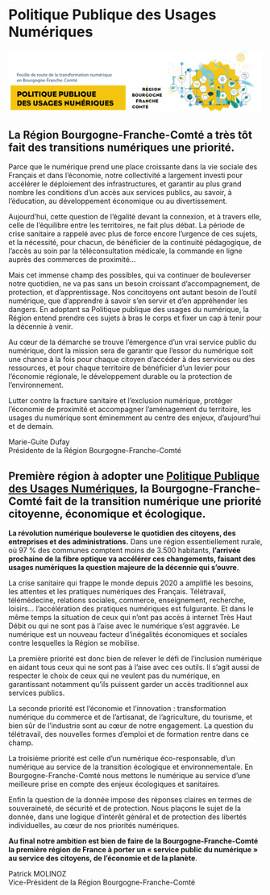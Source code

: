 # Politique Publique des Usages Numériques

![Feuille de route adopt&#xE9;e en s&#xE9;ance pl&#xE9;ni&#xE8;re en octobre 2020](../../.gitbook/assets/ppun.png)

## **La Région Bourgogne-Franche-Comté a très tôt fait des transitions numériques une priorité.**

Parce que le numérique prend une place croissante dans la vie sociale des Français et dans l’économie, notre collectivité a largement investi pour accélérer le déploiement des infrastructures, et garantir au plus grand nombre les conditions d’un accès aux services publics, au savoir, à l’éducation, au développement économique ou au divertissement. 

Aujourd’hui, cette question de l’égalité devant la connexion, et à travers elle, celle de l’équilibre entre les territoires, ne fait plus débat. La période de crise sanitaire a rappelé avec plus de force encore l’urgence de ces sujets, et la nécessité, pour chacun, de bénéficier de la continuité pédagogique, de l’accès au soin par la téléconsultation médicale, la commande en ligne auprès des commerces de proximité… 

Mais cet immense champ des possibles, qui va continuer de bouleverser notre quotidien, ne va pas sans un besoin croissant d’accompagnement, de protection, et d’apprentissage. Nos concitoyens ont autant besoin de l’outil numérique, que d’apprendre à savoir s’en servir et d’en appréhender les dangers. En adoptant sa Politique publique des usages du numérique, la Région entend prendre ces sujets à bras le corps et fixer un cap à tenir pour la décennie à venir. 

Au cœur de la démarche se trouve l’émergence d’un vrai service public du numérique, dont la mission sera de garantir que l’essor du numérique soit une chance à la fois pour chaque citoyen d’accéder à des services ou des ressources, et pour chaque territoire de bénéficier d’un levier pour l’économie régionale, le développement durable ou la protection de l’environnement. 

Lutter contre la fracture sanitaire et l’exclusion numérique, protéger l’économie de proximité et accompagner l’aménagement du territoire, les usages du numérique sont éminemment au centre des enjeux, d’aujourd’hui et de demain. 

Marie-Guite Dufay   
Présidente de la Région Bourgogne-Franche-Comté

## **Première région à adopter une** [**Politique Publique des Usages Numériques**](./)**, la Bourgogne-Franche-Comté fait de la transition numérique une priorité citoyenne, économique et écologique.**

**La révolution numérique bouleverse le quotidien des citoyens, des entreprises et des administrations.** Dans une région essentiellement rurale, où 97 % des communes comptent moins de 3.500 habitants, **l’arrivée prochaine de la fibre optique va accélérer ces changements, faisant des usages numériques la question majeure de la décennie qui s’ouvre**. 

La crise sanitaire qui frappe le monde depuis 2020 a amplifié les besoins, les attentes et les pratiques numériques des Français. Télétravail, télémédecine, relations sociales, commerce, enseignement, recherche, loisirs… l’accélération des pratiques numériques est fulgurante. Et dans le même temps la situation de ceux qui n’ont pas accès à internet Très Haut Débit ou qui ne sont pas à l’aise avec le numérique s’est aggravée. Le numérique est un nouveau facteur d’inégalités économiques et sociales contre lesquelles la Région se mobilise. 

La première priorité est donc bien de relever le défi de l’inclusion numérique en aidant tous ceux qui ne sont pas à l’aise avec ces outils. Il s’agit aussi de respecter le choix de ceux qui ne veulent pas du numérique, en garantissant notamment qu’ils puissent garder un accès traditionnel aux services publics. 

La seconde priorité est l’économie et l’innovation : transformation numérique du commerce et de l’artisanat, de l’agriculture, du tourisme, et bien sûr de l’industrie sont au cœur de notre engagement. La question du télétravail, des nouvelles formes d’emploi et de formation rentre dans ce champ. 

La troisième priorité est celle d’un numérique éco-responsable, d’un numérique au service de la transition écologique et environnementale. En Bourgogne-Franche-Comté nous mettons le numérique au service d’une meilleure prise en compte des enjeux écologiques et sanitaires. 

Enfin la question de la donnée impose des réponses claires en termes de souveraineté, de sécurité et de protection. Nous plaçons le sujet de la donnée, dans une logique d’intérêt général et de protection des libertés individuelles, au cœur de nos priorités numériques. 

**Au final notre ambition est bien de faire de la Bourgogne-Franche-Comté la première région de France à porter un « service public du numérique » au service des citoyens, de l’économie et de la planète**.

Patrick MOLINOZ   
Vice-Président de la Région Bourgogne-Franche-Comté

